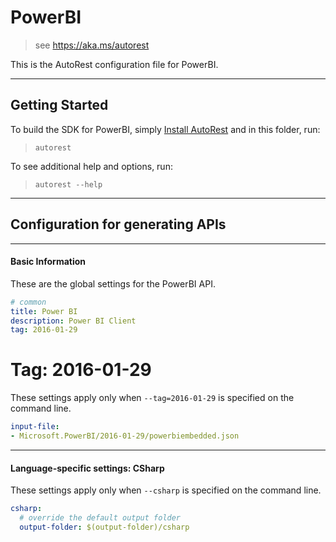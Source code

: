 # PowerBI
    
> see https://aka.ms/autorest

This is the AutoRest configuration file for PowerBI.



---
## Getting Started 
To build the SDK for PowerBI, simply [Install AutoRest](https://aka.ms/autorest/install) and in this folder, run:

> `autorest`

To see additional help and options, run:

> `autorest --help`
---

## Configuration for generating APIs


---
#### Basic Information 
These are the global settings for the PowerBI API.

``` yaml
# common 
title: Power BI
description: Power BI Client
tag: 2016-01-29

```


# Tag: 2016-01-29

These settings apply only when `--tag=2016-01-29` is specified on the command line.

``` yaml $(tag) == '2016-01-29'
input-file:
- Microsoft.PowerBI/2016-01-29/powerbiembedded.json

```


---
#### Language-specific settings: CSharp

These settings apply only when `--csharp` is specified on the command line.

``` yaml $(csharp)
csharp:
  # override the default output folder
  output-folder: $(output-folder)/csharp
```

